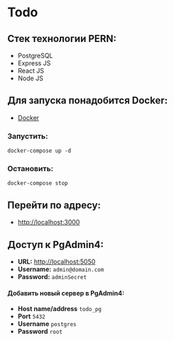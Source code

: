 # Todo

## Стек технологии PERN:

- PostgreSQL
- Express JS
- React JS
- Node JS

## Для запуска понадобится Docker:

- [Docker](https://www.docker.com/)

### Запустить:

```
docker-compose up -d
```

### Остановить:

```
docker-compose stop
```

## Перейти по адресу:

 - [http://localhost:3000](http://localhost:3000)

## Доступ к PgAdmin4:

- **URL:** [http://localhost:5050](http://localhost:5050)
- **Username:** `admin@domain.com`
- **Password:** `adminSecret`

#### Добавить новый сервер в PgAdmin4:

- **Host name/address** `todo_pg`
- **Port** `5432`
- **Username** `postgres`
- **Password** `root`
